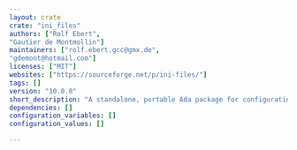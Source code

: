 ```yaml
---
layout: crate
crate: "ini_files"
authors: ["Rolf Ebert",
"Gautier de Montmollin"]
maintainers: ["rolf.ebert.gcc@gmx.de",
"gdemont@hotmail.com"]
licenses: ["MIT"]
websites: ["https://sourceforge.net/p/ini-files/"]
tags: []
version: "10.0.0"
short_description: "A standalone, portable Ada package for configuration files"
dependencies: []
configuration_variables: []
configuration_values: []

---
```



